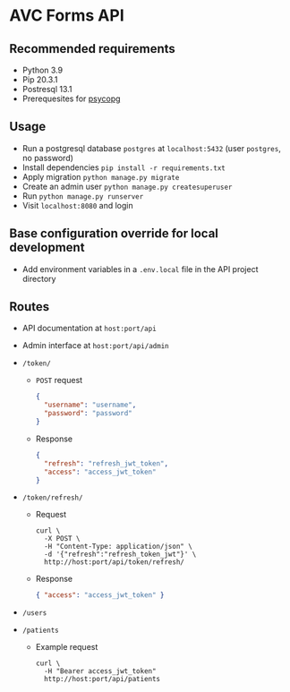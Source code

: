# AVC Forms API

## Recommended requirements
* Python 3.9 
* Pip 20.3.1
* Postresql 13.1
* Prerequesites for [psycopg](https://www.psycopg.org/docs/install.html)

## Usage
* Run a postgresql database `postgres` at `localhost:5432` (user `postgres`, no password)
* Install dependencies `pip install -r requirements.txt`
* Apply migration `python manage.py migrate` 
* Create an admin user `python manage.py createsuperuser`
* Run `python manage.py runserver`
* Visit `localhost:8080` and login

## Base configuration override for local development
* Add environment variables in a `.env.local` file in the API project directory

## Routes
* API documentation at `host:port/api` 
* Admin interface at `host:port/api/admin`

* `/token/`
  * `POST` request
    ```json
    {
      "username": "username",
      "password": "password"
    }
    ```
  * Response
    ```json
    {
      "refresh": "refresh_jwt_token",
      "access": "access_jwt_token"
    }
    ```
* `/token/refresh/`
  * Request
    ```shell script
    curl \
      -X POST \
      -H "Content-Type: application/json" \
      -d '{"refresh":"refresh_token_jwt"}' \
      http://host:port/api/token/refresh/
    ```
  * Response
    ```json
    { "access": "access_jwt_token" }
    ```
* `/users`
* `/patients`
  * Example request
    ```shell script
    curl \
      -H "Bearer access_jwt_token"
      http://host:port/api/patients
    ```
